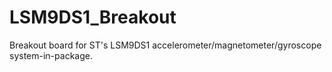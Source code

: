 # LSM9DS1_Breakout
Breakout board for ST's LSM9DS1 accelerometer/magnetometer/gyroscope system-in-package.
